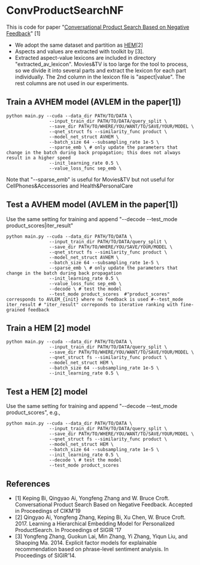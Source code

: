 # ConvProductSearchNF
This is code for paper "[Conversational Product Search Based on Negative Feedback](https://arxiv.org/abs/1909.02071)" [1]
- We adopt the same dataset and partition as [HEM](https://github.com/QingyaoAi/Amazon-Product-Search-Datasets)[2]
- Aspects and values are extracted with toolkit by [3]. 
- Extracted aspect-value lexicons are included in directory "extracted_av_lexicon". Movies&TV is too large for the tool to process, so we divide it into several parts and extract the lexicon for each part individually. 
The 2nd column in the lexicon file is "aspect|value". The rest columns are not used in our experiments.

## Train a AVHEM model (AVLEM in the paper[1])
```
python main.py --cuda --data_dir PATH/TO/DATA \
                --input_train_dir PATH/TO/DATA/query_split \
                --save_dir PATH/TO/WHERE/YOU/WANT/TO/SAVE/YOUR/MODEL \
                --qnet_struct fs --similarity_func product \
                --model_net_struct AVHEM \
                --batch_size 64 --subsampling_rate 1e-5 \
                --sparse_emb \ # only update the parameters that change in the batch during back propagation; this does not always result in a higher speed
                --init_learning_rate 0.5 \
                --value_loss_func sep_emb \
```
Note that "--sparse_emb" is useful for Movies&TV but not useful for CellPhones&Accessories and Health&PersonalCare

## Test a AVHEM model (AVLEM in the paper[1])
Use the same setting for training and append "--decode --test_mode product_scores|iter_result"
```
python main.py --cuda --data_dir PATH/TO/DATA \
                --input_train_dir PATH/TO/DATA/query_split \
                --save_dir PATH/TO/WHERE/YOU/SAVE/YOUR/MODEL \
                --qnet_struct fs --similarity_func product \
                --model_net_struct AVHEM \
                --batch_size 64 --subsampling_rate 1e-5 \
                --sparse_emb \ # only update the parameters that change in the batch during back propagation
                --init_learning_rate 0.5 \
                --value_loss_func sep_emb \
                --decode \ # test the model
                --test_mode product_scores  #"product_scores" corresponds to AVLEM_{init} where no feedback is used #--test_mode iter_result # "iter_result" correponds to iterative ranking with fine-grained feedback
```
## Train a HEM [2] model
```
python main.py --cuda --data_dir PATH/TO/DATA \
                --input_train_dir PATH/TO/DATA/query_split \
                --save_dir PATH/TO/WHERE/YOU/WANT/TO/SAVE/YOUR/MODEL \
                --qnet_struct fs --similarity_func product \
                --model_net_struct HEM \
                --batch_size 64 --subsampling_rate 1e-5 \
                --init_learning_rate 0.5 \
```
## Test a HEM [2] model
Use the same setting for training and append "--decode --test_mode product_scores", e.g.,
```
python main.py --cuda --data_dir PATH/TO/DATA \
                --input_train_dir PATH/TO/DATA/query_split \
                --save_dir PATH/TO/WHERE/YOU/WANT/TO/SAVE/YOUR/MODEL \
                --qnet_struct fs --similarity_func product \
                --model_net_struct HEM \
                --batch_size 64 --subsampling_rate 1e-5 \
                --init_learning_rate 0.5 \
                --decode \ # test the model
                --test_mode product_scores
```
## References
* [1] Keping Bi, Qingyao Ai, Yongfeng Zhang and W. Bruce Croft. Conversational Product Search Based on Negative Feedback. Accepted in Proceedings of CIKM'19
* [2] Qingyao Ai, Yongfeng Zhang, Keping Bi, Xu Chen, W. Bruce Croft. 2017. Learning a Hierarchical Embedding Model for Personalized ProductSearch. In Proceedings of SIGIR ’17
* [3] Yongfeng Zhang, Guokun Lai, Min Zhang, Yi Zhang, Yiqun Liu, and Shaoping Ma. 2014. Explicit factor models for explainable recommendation based on phrase-level sentiment analysis. In Proceedings of SIGIR’14.
